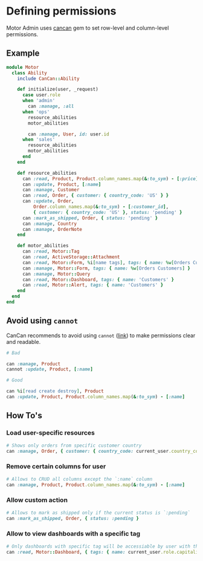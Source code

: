 # Defining permissions

Motor Admin uses [cancan](https://github.com/CanCanCommunity/cancancan) gem to set row-level and column-level permissions.

## Example

```ruby
module Motor
  class Ability
    include CanCan::Ability

    def initialize(user, _request)
      case user.role
      when 'admin'
        can :manage, :all
      when 'ops'
        resource_abilities
        motor_abilities

        can :manage, User, id: user.id
      when 'sales'
        resource_abilities
        motor_abilities
      end
    end

    def resource_abilities
      can :read, Product, Product.column_names.map(&:to_sym) - [:price]
      can :update, Product, [:name]
      can :manage, Customer
      can :read, Order, { customer: { country_code: 'US' } }
      can :update, Order,
          Order.column_names.map(&:to_sym) - [:customer_id],
          { customer: { country_code: 'US' }, status: 'pending' }
      can :mark_as_shipped, Order, { status: 'pending' }
      can :manage, Country
      can :manage, OrderNote
    end

    def motor_abilities
      can :read, Motor::Tag
      can :read, ActiveStorage::Attachment
      can :read, Motor::Form, %i[name tags], tags: { name: %w[Orders Customers] }
      can :manage, Motor::Form, tags: { name: %w[Orders Customers] }
      can :manage, Motor::Query
      can :read, Motor::Dashboard, tags: { name: 'Customers' }
      can :read, Motor::Alert, tags: { name: 'Customers' }
    end
  end
end
```

## Avoid using `cannot`

CanCan recommends to avoid using `cannot` ([link](https://github.com/CanCanCommunity/cancancan/blob/develop/docs/Defining-Abilities:-Best-Practices.md#give-permissions-dont-take-them-away)) to make permissions clear and readable.

```ruby
# Bad

can :manage, Product
cannot :update, Product, [:name]

# Good

can %i[read create destroy], Product
can :update, Product, Product.column_names.map(&:to_sym) - [:name]
```

## How To's

### Load user-specific resources

```ruby
# Shows only orders from specific customer country
can :manage, Order, { customer: { country_code: current_user.country_code } }
```

### Remove certain columns for user

```ruby
# Allows to CRUD all columns except the `:name` column
can :manage, Product, Product.column_names.map(&:to_sym) - [:name]
```

### Allow custom action

```ruby
# Allows to mark as shipped only if the current status is `:pending`
can :mark_as_shipped, Order, { status: :pending }
```

### Allow to view dashboards with a specific tag

```ruby
# Only dashboards with specific tag will be accessiable by user with the role
can :read, Motor::Dashboard, { tags: { name: current_user.role.capitalize } }
```
